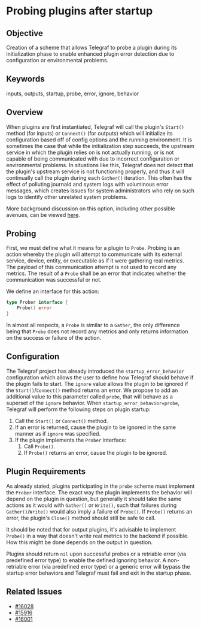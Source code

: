 # Probing plugins after startup

## Objective

Creation of a scheme that allows Telegraf to probe a plugin during its initialization phase to enable enhanced plugin error detection due to configuration or environmental problems.

## Keywords

inputs, outputs, startup, probe, error, ignore, behavior

## Overview

When plugins are first instantiated, Telegraf will call the plugin's `Start()` method (for inputs) or `Connect()` (for outputs) which will initialize its configuration based off of config options and the running environment. It is sometimes the case that while the initialization step succeeds, the upstream service in which the plugin relies on is not actually running, or is not capable of being communicated with due to incorrect configuration or environmental problems. In situations like this, Telegraf does not detect that the plugin's upstream service is not functioning properly, and thus it will continually call the plugin during each `Gather()` iteration. This often has the effect of polluting journald and system logs with voluminous error messages, which creates issues for system administrators who rely on such logs to identify other unrelated system problems.

More background discussion on this option, including other possible avenues, can be viewed [here](https://github.com/influxdata/telegraf/issues/16028).

## Probing

First, we must define what it means for a plugin to `Probe`. Probing is an action whereby the plugin will attempt to communicate with its external service, device, entity, or executable as if it were gathering real metrics. The payload of this communication attempt is not used to record any metrics. The result of a `Probe` shall be an error that indicates whether the communication was successful or not.

We define an interface for this action:

```go
type Prober interface {
    Probe() error
}
```

In almost all respects, a `Probe` is similar to a `Gather`, the only difference being that `Probe` does not record any metrics and only returns information on the success or failure of the action.

## Configuration

The Telegraf project has already introduced the `startup_error_behavior` configuration which allows the user to define how Telegraf should behave if the plugin fails to start. The `ignore` value allows the plugin to be ignored if the `Start()`/`Connect()` method returns an error. We propose to add an additional value to this parameter called `probe`, that will behave as a superset of the `ignore` behavior. When `startup_error_behavior=probe`, Telegraf will perform the following steps on plugin startup:

1. Call the `Start()` or `Connect()` method.
2. If an error is returned, cause the plugin to be ignored in the same manner as if `ignore` was specified.
3. If the plugin implements the `Prober` interface:
   1. Call `Probe()`.
   2. If `Probe()` returns an error, cause the plugin to be ignored.


## Plugin Requirements

As already stated, plugins participating in the `probe` scheme must implement the `Prober` interface. The exact way the plugin implements the behavior will depend on the plugin in question, but generally it should take the same actions as it would with `Gather()` or `Write()`, such that failures during `Gather()`/`Write()` would also imply a failure of `Probe()`. If `Probe()` returns an error, the plugin's `Close()` method should still be safe to call.

It should be noted that for output plugins, it's advisable to implement `Probe()` in a way that doesn't write real metrics to the backend if possible. How this might be done depends on the output in question.

Plugins should return `nil` upon successful probes or a retriable error (via predefined error type) to enable the defined ignoring behavior. A non-retriable error (via predefined error type) or a generic error will bypass the startup error behaviors and Telegraf must fail and exit in the startup phase.

## Related Issues

- [#16028](https://github.com/influxdata/telegraf/issues/16028)
- [#15916](https://github.com/influxdata/telegraf/pull/15916)
- [#16001](https://github.com/influxdata/telegraf/pull/16001)

